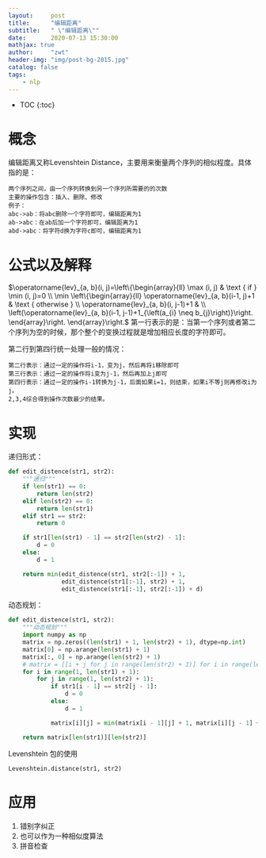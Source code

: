 ```yaml
---
layout:     post
title:      "编辑距离"
subtitle:   " \"编辑距离\""
date:       2020-07-13 15:30:00 
mathjax: true
author:     "zwt"
header-img: "img/post-bg-2015.jpg"
catalog: false
tags:
    - nlp
---
```

* TOC
{:toc}

# 概念
编辑距离又称Levenshtein Distance，主要用来衡量两个序列的相似程度。具体指的是：
```
两个序列之间，由一个序列转换到另一个序列所需要的的次数
主要的操作包含：插入、删除、修改
例子：
abc->ab：将abc删除一个字符即可，编辑距离为1
ab->abc：在ab后加一个字符即可，编辑距离为1
abd->abc：将字符d换为字符c即可，编辑距离为1
```
# 公式以及解释
$\operatorname{lev}_{a, b}(i, j)=\left\{\begin{array}{ll}
\max (i, j) & \text { if } \min (i, j)=0 \\
\min \left\{\begin{array}{ll}
\operatorname{lev}_{a, b}(i-1, j)+1 & \text { otherwise } \\
\operatorname{lev}_{a, b}(i, j-1)+1 & \\
\left(\operatorname{lev}_{a, b}(i-1, j-1)+1_{\left(a_{i} \neq b_{j}\right)}\right.
\end{array}\right.
\end{array}\right.$
第一行表示的是：当第一个序列或者第二个序列为空的时候，那个整个的变换过程就是增加相应长度的字符即可。

第二行到第四行统一处理一般的情况：
```
第二行表示：通过一定的操作将i-1，变为j，然后再将i移除即可
第三行表示：通过一定的操作将i变为j-1，然后再加上j即可
第四行表示：通过一定的操作i-1转换为j-1，后面如果i=1，则结束，如果i不等j则再修改i为j。
2,3,4综合得到操作次数最少的结果。
```
# 实现
递归形式：
```python
def edit_distence(str1, str2):
    """递归"""
    if len(str1) == 0:
        return len(str2)
    elif len(str2) == 0:
        return len(str1)
    elif str1 == str2:
        return 0

    if str1[len(str1) - 1] == str2[len(str2) - 1]:
        d = 0
    else:
        d = 1

    return min(edit_distence(str1, str2[:-1]) + 1,
               edit_distence(str1[:-1], str2) + 1,
               edit_distence(str1[:-1], str2[:-1]) + d)
```

动态规划：
```python
def edit_distence(str1, str2):
    """动态规划"""
    import numpy as np
    matrix = np.zeros((len(str1) + 1, len(str2) + 1), dtype=np.int)
    matrix[0] = np.arange(len(str1) + 1)
    matrix[:, 0] = np.arange(len(str2) + 1)
    # matrix = [[i + j for j in range(len(str2) + 1)] for i in range(len(str1) + 1)]
    for i in range(1, len(str1) + 1):
        for j in range(1, len(str2) + 1):
            if str1[i - 1] == str2[j - 1]:
                d = 0
            else:
                d = 1

            matrix[i][j] = min(matrix[i - 1][j] + 1, matrix[i][j - 1] + 1, matrix[i - 1][j - 1] + d)

    return matrix[len(str1)][len(str2)]
```

Levenshtein 包的使用
```
Levenshtein.distance(str1, str2)
```

# 应用
1. 错别字纠正
2. 也可以作为一种相似度算法
3. 拼音检查